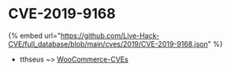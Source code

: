 # CVE-2019-9168
{% embed url="https://github.com/Live-Hack-CVE/full_database/blob/main/cves/2019/CVE-2019-9168.json" %}

* tthseus ~> [WooCommerce-CVEs](https://www.alice-snow.ru/2019/database/cve-2019-9168/woocommerce-cves-tthseus)